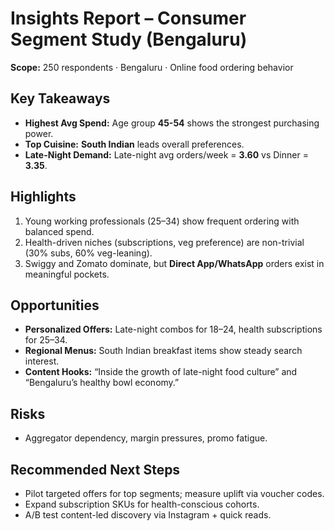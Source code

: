 # Insights Report – Consumer Segment Study (Bengaluru)

**Scope:** 250 respondents · Bengaluru · Online food ordering behavior

## Key Takeaways
- **Highest Avg Spend:** Age group **45-54** shows the strongest purchasing power.
- **Top Cuisine:** **South Indian** leads overall preferences.
- **Late-Night Demand:** Late-night avg orders/week = **3.60** vs Dinner = **3.35**.

## Highlights
1. Young working professionals (25–34) show frequent ordering with balanced spend.
2. Health-driven niches (subscriptions, veg preference) are non-trivial (30% subs, 60% veg-leaning).
3. Swiggy and Zomato dominate, but **Direct App/WhatsApp** orders exist in meaningful pockets.

## Opportunities
- **Personalized Offers:** Late-night combos for 18–24, health subscriptions for 25–34.
- **Regional Menus:** South Indian breakfast items show steady search interest.
- **Content Hooks:** “Inside the growth of late-night food culture” and “Bengaluru’s healthy bowl economy.”

## Risks
- Aggregator dependency, margin pressures, promo fatigue.

## Recommended Next Steps
- Pilot targeted offers for top segments; measure uplift via voucher codes.
- Expand subscription SKUs for health-conscious cohorts.
- A/B test content-led discovery via Instagram + quick reads.
